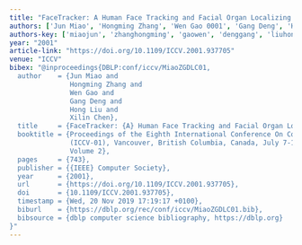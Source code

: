 ```yaml
---
title: "FaceTracker: A Human Face Tracking and Facial Organ Localizing System."
authors: ['Jun Miao', 'Hongming Zhang', 'Wen Gao 0001', 'Gang Deng', 'Hong Liu 0007', 'Xilin Chen']
authors-key: ['miaojun', 'zhanghongming', 'gaowen', 'denggang', 'liuhong', 'chenxilin']
year: "2001"
article-link: "https://doi.org/10.1109/ICCV.2001.937705"
venue: "ICCV"
bibex: "@inproceedings{DBLP:conf/iccv/MiaoZGDLC01,
  author    = {Jun Miao and
               Hongming Zhang and
               Wen Gao and
               Gang Deng and
               Hong Liu and
               Xilin Chen},
  title     = {FaceTracker: {A} Human Face Tracking and Facial Organ Localizing System},
  booktitle = {Proceedings of the Eighth International Conference On Computer Vision
               (ICCV-01), Vancouver, British Columbia, Canada, July 7-14, 2001 -
               Volume 2},
  pages     = {743},
  publisher = {{IEEE} Computer Society},
  year      = {2001},
  url       = {https://doi.org/10.1109/ICCV.2001.937705},
  doi       = {10.1109/ICCV.2001.937705},
  timestamp = {Wed, 20 Nov 2019 17:19:17 +0100},
  biburl    = {https://dblp.org/rec/conf/iccv/MiaoZGDLC01.bib},
  bibsource = {dblp computer science bibliography, https://dblp.org}
}"
---
```

